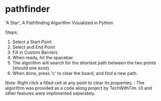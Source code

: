 # pathfinder
'A Star', A Pathfinding Algorithm Visualized in Python

Steps:
1) Select a Start Point
2) Select and End Point
3) Fill in Custom Barriers
4) When ready, hit the spacebar.
5) The algorithm will search for the shortest path between the two points (should one exist).
6) When done, press 'c' to clear the board, and find a new path.


Note: Right click a filled cell at any point to clear its properties.
    : The algorithm was provided as a code along project by TechWithTim. UI and other features were implimented seperately.
